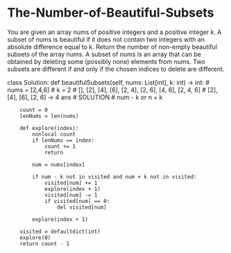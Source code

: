 # The-Number-of-Beautiful-Subsets

You are given an array nums of positive integers and a positive integer k.
A subset of nums is beautiful if it does not contain two integers with an absolute difference equal to k.
Return the number of non-empty beautiful subsets of the array nums.
A subset of nums is an array that can be obtained by deleting some (possibly none) elements from nums. Two subsets are different if and only if the chosen indices to delete are different.

class Solution:
    def beautifulSubsets(self, nums: List[int], k: int) -> int:
        # nums = [2,4,6]
        # k = 2
        # [], [2], [4], [6], [2, 4], [2, 6], [4, 6], [2, 4, 6]
        # [2], [4], [6], [2, 6] -> 4 ans
        # SOLUTION
        # num - k or n + k

        count = 0
        lenNums = len(nums)

        def explore(index):
            nonlocal count
            if lenNums == index:
                count += 1
                return

            num = nums[index]

            if num - k not in visited and num + k not in visited:
                visited[num] += 1
                explore(index + 1)
                visited[num] -= 1
                if visited[num] == 0:
                    del visited[num]

            explore(index + 1)

        visited = defaultdict(int)
        explore(0)
        return count - 1
